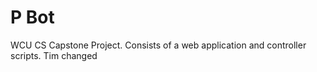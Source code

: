P
Bot
=====

WCU CS Capstone Project. Consists of a web application and controller scripts.
Tim changed

